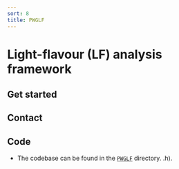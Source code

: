 ```yaml
---
sort: 8
title: PWGLF
---
```


# Light-flavour (LF) analysis framework

## Get started

## Contact

## Code

- The codebase can be found in the
[`PWGLF`](https://github.com/AliceO2Group/O2Physics/tree/master/PWGLF) directory.
.h).
